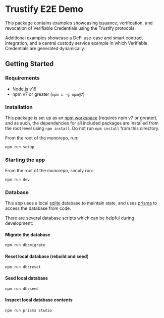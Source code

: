 # Trustify E2E Demo

This package contains examples showcasing issuance, verification, and revocation of Verifiable Credentials using the Trustify protocols.

Additional examples showcase a DeFi use-case and smart contract integration, and a central custody service example in which Verifiable Credentials are generated dynamically.

## Getting Started

### Requirements

- Node.js v16
- npm v7 or greater (`npm i -g npm@7`)

### Installation

This package is set up as an [npm workspace](https://docs.npmjs.com/cli/v7/using-npm/workspaces) (requires npm v7 or greater), and as such, the dependencies for all included packages are installed from the root level using `npm install`. Do not run `npm install` from this directory.

From the root of the monorepo, run:

```sh
npm run setup
```

### Starting the app

From the root of the monorepo, simply run:

```sh
npm run dev
```

### Database

This app uses a local [sqlite](https://sqlite.org/_) database to maintain state, and uses [prisma](https://prisma.io) to access the database from code.

There are several database scripts which can be helpful during development:

#### Migrate the database

```sh
npm run db:migrate
```

#### Reset local database (rebuild and seed)

```sh
npm run db:reset
```

#### Seed local database

```sh
npm run db:seed
```

#### Inspect local database contents

```sh
npm run prisma studio
```

